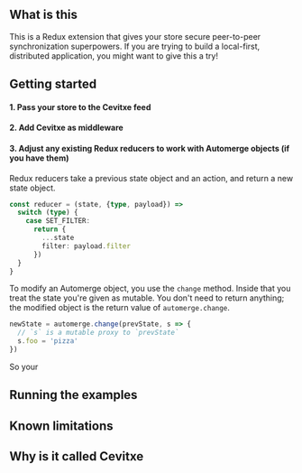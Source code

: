 ## What is this

This is a Redux extension that gives your store secure peer-to-peer synchronization superpowers. If you are trying to build a local-first, distributed application, you might want to give this a try!

## Getting started

#### 1. Pass your store to the Cevitxe feed

#### 2. Add Cevitxe as middleware

#### 3. Adjust any existing Redux reducers to work with Automerge objects (if you have them)

Redux reducers take a previous state object and an action, and return a new state object.

```typescript
const reducer = (state, {type, payload}) =>
  switch (type) {
    case SET_FILTER:
      return {
        ...state
        filter: payload.filter
      })
  }
}
```

To modify an Automerge object, you use the `change` method. Inside that you treat the state you're given as mutable. You don't need to return anything; the modified object is the return value of `automerge.change`.

```typescript
newState = automerge.change(prevState, s => {
  // `s` is a mutable proxy to `prevState`
  s.foo = 'pizza'
})
```

So your

## Running the examples

## Known limitations

## Why is it called Cevitxe
